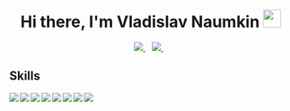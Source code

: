 <h1 align="center">Hi there, I'm Vladislav Naumkin <img src="https://github.com/blackcater/blackcater/raw/main/images/Hi.gif" height="32"/></h1>
<p align='center'>
  <a href="https://t.me/naumvlad">
    <img src="https://img.shields.io/badge/Telegram-2CA5E0?style=for-the-badge&logo=telegram&logoColor=white" />
  </a>&nbsp;&nbsp;
  <a href="https://leetcode.com/Vlad_Naum/">
    <img src="https://img.shields.io/badge/-LeetCode-FFA116?style=for-the-badge&logo=LeetCode&logoColor=black" />
  </a>&nbsp;&nbsp;
</p>

##
## Skills

<img align="left" src="https://img.shields.io/badge/Git-black?logo=git&logoColor=#F05032" />
<img align="left" src="https://img.shields.io/badge/Java-%23ED8B00.svg?logo=java&logoColor=white" />
<img align="left" src="https://img.shields.io/badge/Spring-6DB33F?logo=spring&logoColor=white" />
<img align="left" src="https://img.shields.io/badge/Docker-2CA5E0?logo=docker&logoColor=white" />
<img align="left" src="https://img.shields.io/badge/ClickHouse-ffff00?logo=clickhouse&logoColor=yellow" />
<img align="left" src="https://img.shields.io/badge/Apache Hive-red?logo=apachehive&logoColor=#FDEE21" />
<img align="left" src="https://img.shields.io/badge/Gradle-02303A?logo=Gradle&logoColor=white" />
<img align="left" src="https://img.shields.io/badge/Jira-blue?logo=jira&logoColor=#0052CC" />
